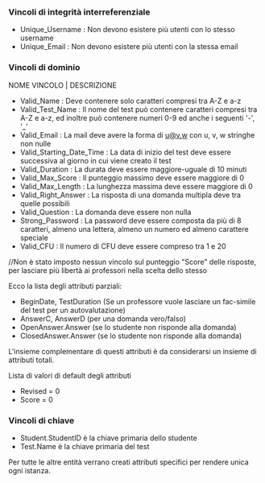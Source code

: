 ### Vincoli di integrità interreferenziale
- Unique_Username : Non devono esistere più utenti con lo stesso username
- Unique_Email : Non devono esistere più utenti con la stessa email


### Vincoli di dominio
NOME VINCOLO | DESCRIZIONE
- Valid_Name : Deve contenere solo caratteri compresi tra A-Z e a-z
- Valid_Test_Name : Il nome del test può contenere caratteri compresi tra A-Z e a-z, ed inoltre può contenere numeri 0-9 ed anche i seguenti '-', '_'
- Valid_Email : La mail deve avere la forma di u@v.w con u, v, w stringhe non nulle 
- Valid_Starting_Date_Time : La data di inizio del test deve essere successiva al giorno in cui viene creato il test
- Valid_Duration : La durata deve essere maggiore-uguale di 10 minuti
- Valid_Max_Score : Il punteggio massimo deve essere maggiore di 0
- Valid_Max_Length : La lunghezza massima deve essere maggiore di 0
- Valid_Right_Answer : La risposta di una domanda multipla deve tra quelle possibili
- Valid_Question : La domanda deve essere non nulla
- Strong_Password : La password deve essere composta da più di 8 caratteri, almeno una lettera, almeno un numero ed almeno carattere speciale
- Valid_CFU : Il numero di CFU deve essere compreso tra 1 e 20

//Non è stato imposto nessun vincolo sul punteggio "Score" delle risposte, per lasciare più libertà ai professori nella scelta dello stesso

Ecco la lista degli attributi parziali:
- BeginDate, TestDuration (Se un professore vuole lasciare un fac-simile del test per un autovalutazione)
- AnswerC, AnswerD (per una domanda vero/falso)
- OpenAnswer.Answer (se lo studente non risponde alla domanda)
- ClosedAnswer.Answer (se lo studente non risponde alla domanda)

L'insieme complementare di questi attributi è da considerarsi un insieme di attributi totali.

Lista di valori di default degli attributi
- Revised = 0
- Score = 0

### Vincoli di chiave
- Student.StudentID è la chiave primaria dello studente
- Test.Name è la chiave primaria del test

Per tutte le altre entità verrano creati attributi specifici per rendere unica ogni istanza.
